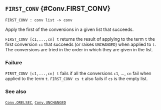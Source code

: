 ## `FIRST_CONV` {#Conv.FIRST_CONV}


```
FIRST_CONV : conv list -> conv
```



Apply the first of the conversions in a given list that succeeds.


`FIRST_CONV [c1,...,cn] t` returns the result of applying to the term
`t` the first conversion `ci` that succeeds (or raises `UNCHANGED`)
when applied to `t`. The conversions are tried in the order
in which they are given in the list.

### Failure

`FIRST_CONV [c1,...,cn] t` fails if all the conversions `c1`, ...,
`cn` fail when applied to the term `t`. `FIRST_CONV cs t` also fails
if `cs` is the empty list.

### See also

[`Conv.ORELSEC`](#Conv.ORELSEC), [`Conv.UNCHANGED`](#Conv.UNCHANGED)

